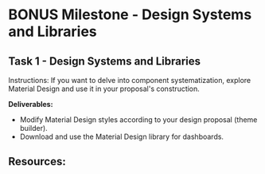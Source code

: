 # BONUS Milestone - Design Systems and Libraries


## Task 1 - Design Systems and Libraries
Instructions:
If you want to delve into component systematization, explore Material Design and use it in your proposal's construction.

**Deliverables:**
- Modify Material Design styles according to your design proposal (theme builder).
- Download and use the Material Design library for dashboards.


**Resources:**
- 
